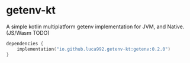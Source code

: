 # getenv-kt
A simple kotlin multiplatform getenv implementation for JVM, and Native. (JS/Wasm TODO)

```kotlin
dependencies {
    implementation("io.github.luca992.getenv-kt:getenv:0.2.0")
}
```